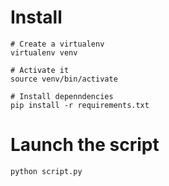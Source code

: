# Install
```
# Create a virtualenv
virtualenv venv

# Activate it
source venv/bin/activate

# Install depenndencies
pip install -r requirements.txt
```

# Launch the script
```
python script.py
```